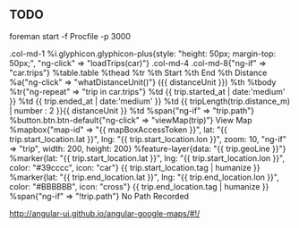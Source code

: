 ## TODO

 foreman start -f Procfile -p 3000

.col-md-1
  %i.glyphicon.glyphicon-plus{style: "height: 50px; margin-top: 50px;", "ng-click" => "loadTrips(car)"}
.col-md-4
.col-md-8{"ng-if" => "car.trips"}
  %table.table
    %thead
      %tr
        %th Start
        %th End
        %th 
          Distance
          %a{"ng-click" => "whatDistanceUnit()"} ({{ distanceUnit }})
        %th
    %tbody
      %tr{"ng-repeat" => "trip in car.trips"}
        %td {{ trip.started_at | date:'medium' }}
        %td {{ trip.ended_at | date:'medium' }}
        %td {{ tripLength(trip.distance_m) | number : 2 }}{{ distanceUnit }}
        %td
          %span{"ng-if" => "trip.path"}
            %button.btn.btn-default{"ng-click" => "viewMap(trip)"} View Map
            %mapbox{"map-id" => "{{ mapBoxAccessToken }}", lat: "{{ trip.start_location.lat }}", lng: "{{ trip.start_location.lon }}", zoom: 10, "ng-if" => "trip", width: 200, height: 200}
              %feature-layer{data: "{{ trip.geoLine }}"}
              %marker{lat: "{{ trip.start_location.lat }}", lng: "{{ trip.start_location.lon }}", color: "#39cccc", icon: "car"}
                {{ trip.start_location.tag | humanize }}
              %marker{lat: "{{ trip.end_location.lat }}", lng: "{{ trip.end_location.lon }}", color: "#BBBBBB", icon: "cross"}
                {{ trip.end_location.tag | humanize }}
          %span{"ng-if" => "!trip.path"} No Path Recorded



http://angular-ui.github.io/angular-google-maps/#!/
